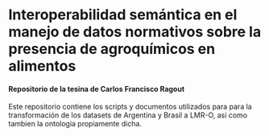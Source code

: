 


# Interoperabilidad semántica en el manejo de datos normativos sobre la presencia de agroquímicos en alimentos
#### Repositorio de la tesina de Carlos Francisco Ragout

Este repositorio contiene los scripts y documentos utilizados para para la transformación de los datasets de Argentina y Brasil a LMR-O, asi como tambien la ontologia propiamente dicha.

